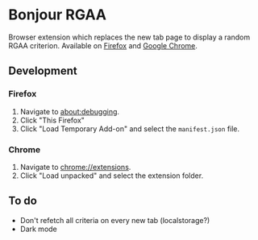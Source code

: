 # Bonjour RGAA

Browser extension which replaces the new tab page to display a random RGAA criterion. Available on [Firefox](#) and [Google Chrome](#).

## Development

### Firefox

1. Navigate to [about:debugging](about:debugging).
2. Click "This Firefox"
3. Click "Load Temporary Add-on" and select the `manifest.json` file.

### Chrome

1. Navigate to [chrome://extensions](chrome://extensions).
2. Click "Load unpacked" and select the extension folder.

## To do

- Don't refetch all criteria on every new tab (localstorage?)
- Dark mode
